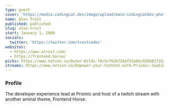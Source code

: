 ```yaml
---
type: guest
cover: 'https://media.codingcat.dev/image/upload/main-codingcatdev-photo/podcast-guest/trostcodes'
name: Alex Trost
published: published
slug: alex-trost
start: January 1, 2000
socials:
  twitter: 'https://twitter.com/trostcodes'
websites:
  - https://www.atrost.com/
  - https://frontend.horse/
picks: https://www.notion.so/Outer-Wilds-f0c9c702bf264f55a0bc926683735af6
streams: https://www.notion.so/Empower-your-Content-with-Prismic-2aa51c5fe1e746188c45cd1e1f3da411
---
```


### Profile

The developer experience lead at Prismic and host of a twitch stream with another animal theme, Frontend Horse.
